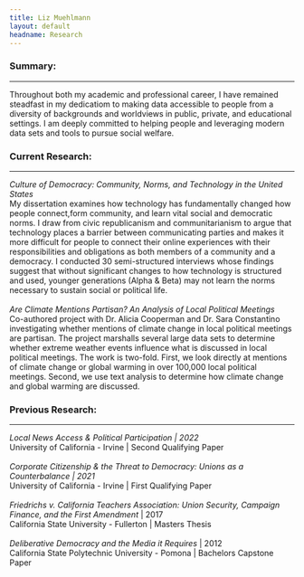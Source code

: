 ```yaml
---
title: Liz Muehlmann
layout: default
headname: Research
---
```


<div class="container">
  <div class = "row">
    <div class="content-column-text col-lg">
      <h3>Summary:</h3>
      <hr class = "h-line"> 
      <p>        
        Throughout both my academic and professional career, I have remained steadfast in my dedicatiom to making data accessible to people from a diversity of backgrounds and worldviews in public, private, and educational settings. I am deeply committed to helping people and leveraging modern data sets and tools to pursue social welfare.
      </p>
    </div>
  </div>
  
  <div class = "row">
    <div class="content-column-text col-lg">
      <h3>Current Research:</h3>
      <hr class = "h-line">
      <p> 
        <i> Culture of Democracy: Community, Norms, and Technology in the United States</i> <br>
        My dissertation examines how technology has fundamentally changed how people connect,form community, and learn vital social and democratic norms. I draw from civic republicanism and communitarianism to argue that technology places a barrier between communicating parties and makes it more difficult for people to connect their online experiences with their responsibilities and obligations as both members of a community and a democracy. I conducted 30 semi-structured interviews whose findings suggest that without significant changes to how technology is structured and used, younger generations (Alpha & Beta) may not learn the norms necessary to sustain social or political life. 
        <br><br>
        <i>Are Climate Mentions Partisan? An Analysis of Local Political Meetings</i><br>
        Co-authored project with Dr. Alicia Cooperman and Dr. Sara Constantino investigating whether mentions of climate change in local political meetings are partisan. The project marshalls several large data sets to determine whether extreme weather events influence what is discussed in local political meetings. The work is two-fold. First, we look directly at mentions of climate change or global warming in over 100,000 local political meetings. Second, we use text analysis to determine how climate change and global warming are discussed. 
      </p>
      </div>
    </div>

  <div class = "row">
    <div class="content-column-text col-lg">
      <h3>Previous Research:</h3>
      <hr class = "h-line">
        <p>
        <i>Local News Access & Political Participation | 2022</i>
          <br>University of California - Irvine | Second Qualifying Paper
          <br><br>
        <i>Corporate Citizenship & the Threat to Democracy: Unions as a Counterbalance | 2021</i>
          <br>University of California - Irvine | First Qualifying Paper
          <br><br>    
        <i>Friedrichs v. California Teachers Association: Union Security, Campaign Finance, and the First Amendment </i> | 2017
          <br>California State University - Fullerton | Masters Thesis
          <br><br>
          <i>Deliberative Democracy and the Media it Requires </i>| 2012
        <br>California State Polytechnic University - Pomona | Bachelors Capstone Paper
      </p>
    </div>
  </div>
</div>
